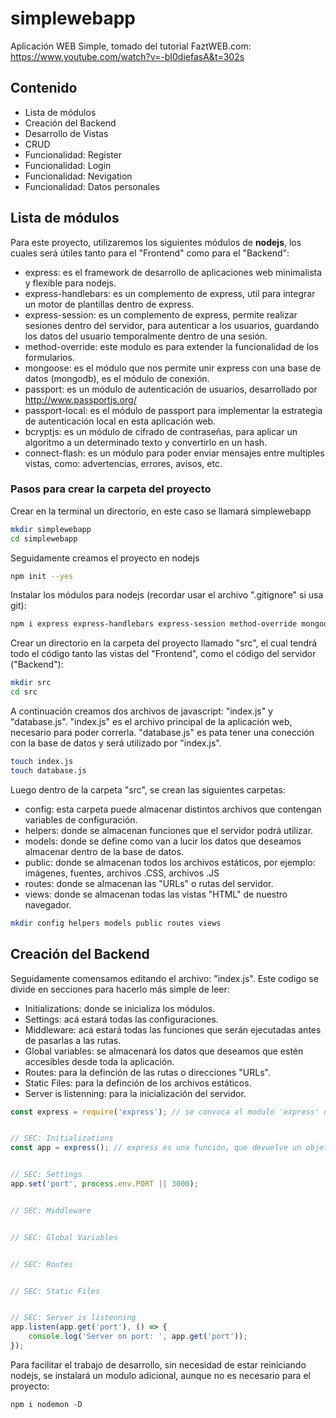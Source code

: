 # simplewebapp
Aplicación WEB Simple, tomado del tutorial FaztWEB.com: https://www.youtube.com/watch?v=-bI0diefasA&t=302s

## Contenido
* Lista de módulos
* Creación del Backend
* Desarrollo de Vistas
* CRUD
* Funcionalidad: Register
* Funcionalidad: Login
* Funcionalidad: Nevigation
* Funcionalidad: Datos personales

## Lista de módulos
Para este proyecto, utilizaremos los siguientes módulos de **nodejs**, los cuales será útiles tanto para el "Frontend" como para el "Backend":

* express: es el framework de desarrollo de aplicaciones web minimalista y flexible para nodejs.
* express-handlebars: es un complemento de express, util para integrar un motor de plantillas dentro de express. 
* express-session: es un complemento de express, permite realizar sesiones dentro del servidor, para autenticar a los usuarios, guardando los datos del usuario temporalmente dentro de una sesión.
* method-override: este modulo es para extender la funcionalidad de los formularios.
* mongoose: es el módulo que nos permite unir express con una base de datos (mongodb), es el módulo de conexión.
* passport: es un módulo de autenticación de usuarios, desarrollado por http://www.passportjs.org/
* passport-local: es el módulo de passport para implementar la estrategia de autenticación local en esta aplicación web.
* bcryptjs: es un módulo de cifrado de contraseñas, para aplicar un algoritmo a un determinado texto y convertirlo en un hash.
* connect-flash: es un módulo para poder enviar mensajes entre multiples vistas, como: advertencias, errores, avisos, etc. 

### Pasos para crear la carpeta del proyecto

Crear en la terminal un directorio, en este caso se llamará simplewebapp
```bash
mkdir simplewebapp
cd simplewebapp
```

Seguidamente creamos el proyecto en nodejs
```bash
npm init --yes
```

Instalar los módulos para nodejs (recordar usar el archivo ".gitignore" si usa git):
```bash
npm i express express-handlebars express-session method-override mongoose passport passport-local bcryptjs connect-flash
```

Crear un directorio en la carpeta del proyecto llamado "src", el cual tendrá todo el código tanto las vistas del "Frontend", como el código del servidor ("Backend"):
```bash
mkdir src
cd src
```

A continuación creamos dos archivos de javascript: "index.js" y "database.js". "index.js" es el archivo principal de la aplicación web, necesario para poder correrla. "database.js" es pata tener una conección con la base de datos y será utilizado por "index.js".
```bash
touch index.js
touch database.js
```

Luego dentro de la carpeta "src", se crean las siguientes carpetas:
* config: esta carpeta puede almacenar distintos archivos que contengan variables de configuración.
* helpers: donde se almacenan funciones que el servidor podrá utilizar.
* models: donde se define como van a lucir los datos que deseamos almacenar dentro de la base de datos.
* public: donde se almacenan todos los archivos estáticos, por ejemplo: imágenes, fuentes, archivos .CSS, archivos .JS
* routes: donde se almacenan las "URLs" o rutas del servidor.
* views: donde se almacenan todas las vistas "HTML" de nuestro navegador.

``` bash
mkdir config helpers models public routes views
```

## Creación del Backend
Seguidamente comensamos editando el archivo: "index.js". Este codigo se divide en secciones para hacerlo más simple de leer:

* Initializations: donde se inicializa los módulos.
* Settings: acá estará todas las configuraciones.
* Middleware: acá estará todas las funciones que serán ejecutadas antes de pasarlas a las rutas.
* Global variables: se almacenará los datos que deseamos que estén accesibles desde toda la aplicación.
* Routes: para la definción de las rutas o direcciones "URLs".
* Static Files: para la definción de los archivos estáticos.
* Server is listenning: para la inicialización del servidor.


```javascript
const express = require('express'); // se convoca al modulo 'express' de nodejs.


// SEC: Initializations
const app = express(); // express es una función, que devuelve un objeto, el cual se almacena en una variable que se llama app.


// SEC: Settings
app.set('port', process.env.PORT || 3000);


// SEC: Middleware


// SEC: Global Variables


// SEC: Routes


// SEC: Static Files


// SEC: Server is listenning
app.listen(app.get('port'), () => {
    console.log('Server on port: ', app.get('port'));
});
```

Para facilitar el trabajo de desarrollo, sin necesidad de estar reiniciando nodejs, se instalará un modulo adicional, aunque no es necesario para el proyecto:

```
npm i nodemon -D
```
